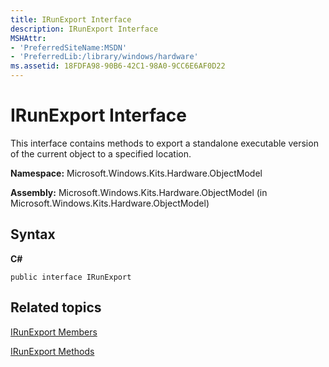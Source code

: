 ```yaml
---
title: IRunExport Interface
description: IRunExport Interface
MSHAttr:
- 'PreferredSiteName:MSDN'
- 'PreferredLib:/library/windows/hardware'
ms.assetid: 18FDFA98-90B6-42C1-98A0-9CC6E6AF0D22
---
```


# IRunExport Interface


This interface contains methods to export a standalone executable version of the current object to a specified location.

**Namespace:** Microsoft.Windows.Kits.Hardware.ObjectModel

**Assembly:** Microsoft.Windows.Kits.Hardware.ObjectModel (in Microsoft.Windows.Kits.Hardware.ObjectModel)

## <span id="Syntax"></span><span id="syntax"></span><span id="SYNTAX"></span>Syntax


**C#**

`public interface IRunExport`

## <span id="related_topics"></span>Related topics


[IRunExport Members](irunexport-members.md)

[IRunExport Methods](irunexport-methods.md)

 

 







